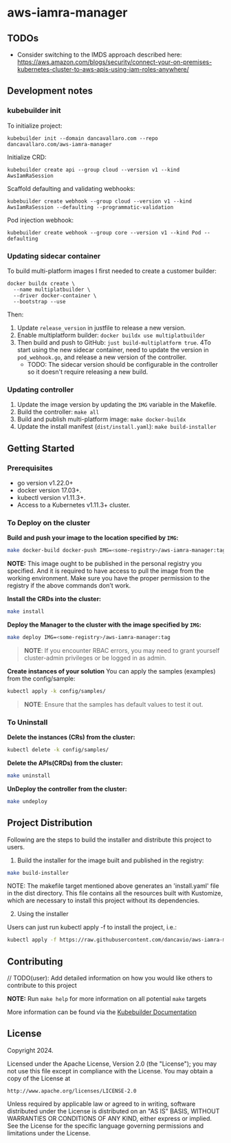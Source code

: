 # aws-iamra-manager

## TODOs

* Consider switching to the IMDS approach described here: https://aws.amazon.com/blogs/security/connect-your-on-premises-kubernetes-cluster-to-aws-apis-using-iam-roles-anywhere/

## Development notes

### kubebuilder init

To initialize project:

```shell
kubebuilder init --domain dancavallaro.com --repo dancavallaro.com/aws-iamra-manager
```

Initialize CRD:

```shell
kubebuilder create api --group cloud --version v1 --kind AwsIamRaSession
```

Scaffold defaulting and validating webhooks:

```shell
kubebuilder create webhook --group cloud --version v1 --kind AwsIamRaSession --defaulting --programmatic-validation
```

Pod injection webhook:

```shell
kubebuilder create webhook --group core --version v1 --kind Pod --defaulting
```

### Updating sidecar container

To build multi-platform images I first needed to create a customer builder:

```shell
docker buildx create \
  --name multiplatbuilder \
  --driver docker-container \
  --bootstrap --use
```

Then:

1. Update `release_version` in justfile to release a new version.
2. Enable multiplatform builder: `docker buildx use multiplatbuilder`
3. Then build and push to GitHub: `just build-multiplatform true`.
4To start using the new sidecar container, need to update the version in 
   `pod_webhook.go`, and release a new version of the controller.
   * TODO: The sidecar version should be configurable in the controller so it 
     doesn't require releasing a new build.

### Updating controller

1. Update the image version by updating the `IMG` variable in the Makefile.
2. Build the controller: `make all`
3. Build and publish multi-platform image: `make docker-buildx`
4. Update the install manifest (`dist/install.yaml`): `make build-installer`

## Getting Started

### Prerequisites
- go version v1.22.0+
- docker version 17.03+.
- kubectl version v1.11.3+.
- Access to a Kubernetes v1.11.3+ cluster.

### To Deploy on the cluster
**Build and push your image to the location specified by `IMG`:**

```sh
make docker-build docker-push IMG=<some-registry>/aws-iamra-manager:tag
```

**NOTE:** This image ought to be published in the personal registry you specified.
And it is required to have access to pull the image from the working environment.
Make sure you have the proper permission to the registry if the above commands don’t work.

**Install the CRDs into the cluster:**

```sh
make install
```

**Deploy the Manager to the cluster with the image specified by `IMG`:**

```sh
make deploy IMG=<some-registry>/aws-iamra-manager:tag
```

> **NOTE**: If you encounter RBAC errors, you may need to grant yourself cluster-admin
privileges or be logged in as admin.

**Create instances of your solution**
You can apply the samples (examples) from the config/sample:

```sh
kubectl apply -k config/samples/
```

>**NOTE**: Ensure that the samples has default values to test it out.

### To Uninstall
**Delete the instances (CRs) from the cluster:**

```sh
kubectl delete -k config/samples/
```

**Delete the APIs(CRDs) from the cluster:**

```sh
make uninstall
```

**UnDeploy the controller from the cluster:**

```sh
make undeploy
```

## Project Distribution

Following are the steps to build the installer and distribute this project to users.

1. Build the installer for the image built and published in the registry:

```sh
make build-installer
```

NOTE: The makefile target mentioned above generates an 'install.yaml'
file in the dist directory. This file contains all the resources built
with Kustomize, which are necessary to install this project without
its dependencies.

2. Using the installer

Users can just run kubectl apply -f <URL for YAML BUNDLE> to install the project, i.e.:

```sh
kubectl apply -f https://raw.githubusercontent.com/dancavio/aws-iamra-manager/main/dist/install.yaml
```

## Contributing
// TODO(user): Add detailed information on how you would like others to contribute to this project

**NOTE:** Run `make help` for more information on all potential `make` targets

More information can be found via the [Kubebuilder Documentation](https://book.kubebuilder.io/introduction.html)

## License

Copyright 2024.

Licensed under the Apache License, Version 2.0 (the "License");
you may not use this file except in compliance with the License.
You may obtain a copy of the License at

    http://www.apache.org/licenses/LICENSE-2.0

Unless required by applicable law or agreed to in writing, software
distributed under the License is distributed on an "AS IS" BASIS,
WITHOUT WARRANTIES OR CONDITIONS OF ANY KIND, either express or implied.
See the License for the specific language governing permissions and
limitations under the License.

